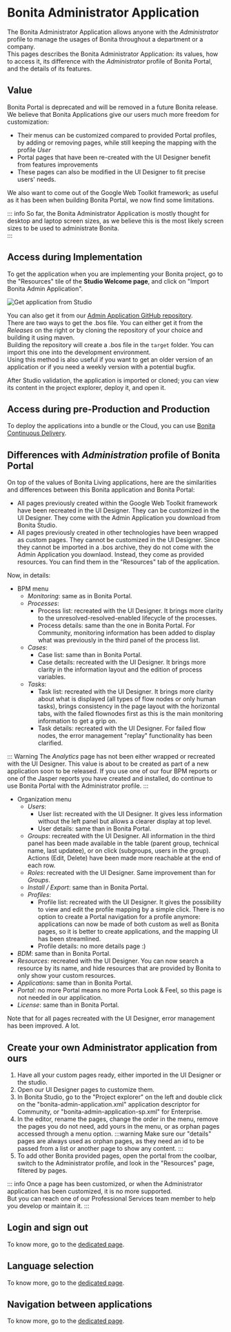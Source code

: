 # Bonita Administrator Application

The Bonita Administrator Application allows anyone with the _Administrator_ profile to manage the usages of Bonita throughout a department or a company.  
This pages describes the Bonita Administrator Application: its values, how to access it, its difference with the _Administrator_ profile of Bonita Portal, and the details of its features.   

## Value
Bonita Portal is deprecated and will be removed in a future Bonita release.  
We believe that Bonita Applications give our users much more freedom for customization:
  * Their menus can be customized compared to provided Portal profiles, by adding or removing pages, while still keeping the mapping with the profile _User_
  * Portal pages that have been re-created with the UI Designer benefit from features improvements  
  * These pages can also be modified in the UI Designer to fit precise users' needs.

We also want to come out of the Google Web Toolkit framework; as useful as it has been when building Bonita Portal, we now find some limitations.  

::: info
So far, the Bonita Administrator Application is mostly thought for desktop and laptop screen sizes, as we believe this is the most likely screen sizes to be used to administrate Bonita.  
:::

## Access during Implementation
To get the application when you are implementing your Bonita project, go to the "Resources" tile of the **Studio Welcome page**, and click on "Import Bonita Admin Application".

![Get application from Studio](images/application-deploy/studio-get-application.JPG)

You can also get it from our [Admin Application GitHub repository](https://github.com/bonitasoft/bonita-admin-application/).  
There are two ways to get the .bos file. You can either get it from the *Releases* on the right or by cloning the repository of your choice and building it using maven.  
Building the repository will create a .bos file in the ```target``` folder. You can import this one into the development environment.
<br>Using this method is also useful if you want to get an older version of an application or if you need a weekly version with a potential bugfix.  

After Studio validation, the application is imported or cloned; you can view its content in the project explorer, deploy it, and open it.

## Access during pre-Production and Production
To deploy the applications into a bundle or the Cloud, you can use [Bonita Continuous Delivery](https://documentation.bonitasoft.com/bcd//_manage_living_application).   

## Differences with _Administration_ profile of Bonita Portal
On top of the values of Bonita Living applications, here are the similarities and differences between this Bonita application and Bonita Portal:
  * All pages previously created within the Google Web Toolkit framework have been recreated in the UI Designer. They can be customized in the UI Designer. They come with the Admin Application you download from Bonita Studio.
  * All pages previously created in other technologies have been wrapped as custom pages. They cannot be customized in the UI Designer. Since they cannot be imported in a .bos archive, they do not come with the Admin Application you downlaod. Instead, they come as provided resources. You can find them in the "Resources" tab of the application.

Now, in details:
  * BPM menu
    * _Monitoring_: same as in Bonita Portal. 
    * _Processes_:
      * Process list: recreated with the UI Designer. It brings more clarity to the unresolved-resolved-enabled lifecycle of the processes.
      * Process details:  same than the one in Bonita Portal. For Community, monitoring information has been added to display what was previously in the third panel of the process list.
    * _Cases_:
      * Case list: same than in Bonita Portal.
      * Case details: recreated with the UI Designer. It brings more clarity in the information layout and the edition of process variables.
    * _Tasks_:
      * Task list: recreated with the UI Designer. It brings more clarity about what is displayed (all types of flow nodes or only human tasks), brings consistency in the page layout with the horizontal tabs, with the failed flownodes first as this is the main monitoring information to get a grip on.
      * Task details: recreated with the UI Designer. For failed flow nodes, the error management "replay" functionality has been clarified.
  
::: Warning
The _Analytics_ page has not been either wrapped or recreated with the UI Designer. This value is about to be created as part of a new application soon to be released. 
If you use one of our four BPM reports or one of the Jasper reports you have created and installed, do continue to use Bonita Portal with the Administrator profile.
:::

  * Organization menu
    * _Users_:
      * User list: recreated with the UI Designer. It gives less information without the left panel but allows a clearer display at top level.
      * User details: same than in Bonita Portal.
    * _Groups_: recreated with the UI Designer. All information in the third panel has been made available in the table (parent group, technical name, last updatee), or on click (subgroups, users in the group). Actions (Edit, Delete) have been made more reachable at the end of each row.
    * _Roles_: recreated with the UI Designer. Same improvement than for _Groups_.
    * _Install / Export_: same than in Bonita Portal.
    * _Profiles_: 
      * Profile list: recreated with the UI Designer. It gives the possibility to view and edit the profile mapping by a simple click. There is no option to create a Portal navigation for a profile anymore: applications can now be made of both custom as well as Bonita pages, so it is better to create applications, and the mapping UI has been streamlined.
      * Profile details: no more details page :)
  * _BDM_: same than in Bonita Portal. 
  * _Resources_: recreated with the UI Designer. You can now search a resource by its name, and hide resources that are provided by Bonita to only show your custom resources.
  * _Applications_: same than in Bonita Portal.
  * _Portal_: no more Portal means no more Porta Look & Feel, so this page is not needed in our application.
  * _License_: same than in Bonita Portal.
  
Note that for all pages recreated with the UI Designer, error management has been improved. A lot.

## Create your own Administrator application from ours
1. Have all your custom pages ready, either imported in the UI Designer or the studio.
1. Open our UI Designer pages to customize them.
1. In Bonita Studio, go to the "Project explorer" on the left and double click on the "bonita-admin-application.xml" application descriptor for Community, or "bonita-admin-application-sp.xml" for Enterprise.
1. In the editor, rename the pages, change the order in the menu, remove the pages you do not need, add yours in the menu, or as orphan pages accessed through a menu option.
:::warning
Make sure our "details" pages are always used as orphan pages, as they need an id to be passed from a list or another page to show any content.
:::
1. To add other Bonita provided pages, open the portal from the coolbar, switch to the Administrator profile, and look in the "Resources" page, filtered by pages.

::: info
Once a page has been customized, or when the Administrator application has been customized, it is no more supported.  
But you can reach one of our Professional Services team member to help you develop or maintain it.
:::

## Login and sign out
To know more, go to the [dedicated page](log-in-and-log-out.md).
  
## Language selection
To know more, go to the [dedicated page](languages.md).

## Navigation between applications
To know more, go to the [dedicated page](navigation.md).

